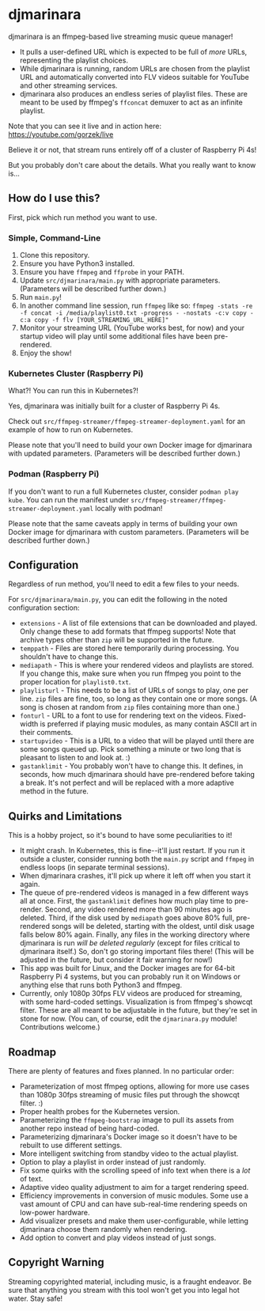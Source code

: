 # djmarinara

djmarinara is an ffmpeg-based live streaming music queue manager!

* It pulls a user-defined URL which is expected to be full of *more* URLs, representing the playlist choices.
* While djmarinara is running, random URLs are chosen from the playlist URL and automatically converted into FLV videos suitable for YouTube and other streaming services.
* djmarinara also produces an endless series of playlist files. These are meant to be used by ffmpeg's `ffconcat` demuxer to act as an infinite playlist.

Note that you can see it live and in action here: https://youtube.com/gorzek/live

Believe it or not, that stream runs entirely off of a cluster of Raspberry Pi 4s!

But you probably don't care about the details. What you really want to know is...

## How do I use this?

First, pick which run method you want to use.

### Simple, Command-Line

1. Clone this repository.
1. Ensure you have Python3 installed.
1. Ensure you have `ffmpeg` and `ffprobe` in your PATH.
1. Update `src/djmarinara/main.py` with appropriate parameters. (Parameters will be described further down.)
1. Run `main.py`!
1. In another command line session, run `ffmpeg` like so: `ffmpeg -stats -re -f concat -i /media/playlist0.txt -progress - -nostats -c:v copy -c:a copy -f flv [YOUR_STREAMING_URL_HERE]"`
1. Monitor your streaming URL (YouTube works best, for now) and your startup video will play until some additional files have been pre-rendered.
1. Enjoy the show!

### Kubernetes Cluster (Raspberry Pi)

What?! You can run this in Kubernetes?!

Yes, djmarinara was initially built for a cluster of Raspberry Pi 4s.

Check out `src/ffmpeg-streamer/ffmpeg-streamer-deployment.yaml` for an example of how to run on Kubernetes.

Please note that you'll need to build your own Docker image for djmarinara with updated parameters. (Parameters will be described further down.)

### Podman (Raspberry Pi)

If you don't want to run a full Kubernetes cluster, consider `podman play kube`. You can run the manifest under `src/ffmpeg-streamer/ffmpeg-streamer-deployment.yaml` locally with podman!

Please note that the same caveats apply in terms of building your own Docker image for djmarinara with custom parameters. (Parameters will be described further down.)

## Configuration

Regardless of run method, you'll need to edit a few files to your needs.

For `src/djmarinara/main.py`, you can edit the following in the noted configuration section:

* `extensions` - A list of file extensions that can be downloaded and played. Only change these to add formats that ffmpeg supports! Note that archive types other than `zip` will be supported in the future.
* `temppath` - Files are stored here temporarily during processing. You shouldn't have to change this.
* `mediapath` - This is where your rendered videos and playlists are stored. If you change this, make sure when you run ffmpeg you point to the proper location for `playlist0.txt`.
* `playlisturl` - This needs to be a list of URLs of songs to play, one per line. `zip` files are fine, too, so long as they contain one or more songs. (A song is chosen at random from `zip` files containing more than one.)
* `fonturl` - URL to a font to use for rendering text on the videos. Fixed-width is preferred if playing music modules, as many contain ASCII art in their comments.
* `startupvideo` - This is a URL to a video that will be played until there are some songs queued up. Pick something a minute or two long that is pleasant to listen to and look at. :)
* `gastanklimit` - You probably won't have to change this. It defines, in seconds, how much djmarinara should have pre-rendered before taking a break. It's not perfect and will be replaced with a more adaptive method in the future.

## Quirks and Limitations

This is a hobby project, so it's bound to have some peculiarities to it!

* It might crash. In Kubernetes, this is fine--it'll just restart. If you run it outside a cluster, consider running both the `main.py` script and `ffmpeg` in endless loops (in separate terminal sessions).
* When djmarinara crashes, it'll pick up where it left off when you start it again.
* The queue of pre-rendered videos is managed in a few different ways all at once. First, the `gastanklimit` defines how much play time to pre-render. Second, any video rendered more than 90 minutes ago is deleted. Third, if the disk used by `mediapath` goes above 80% full, pre-rendered songs will be deleted, starting with the oldest, until disk usage falls below 80% again. Finally, any files in the working directory where djmarinara is run *will be deleted regularly* (except for files critical to djmarinara itself.) So, don't go storing important files there! (This will be adjusted in the future, but consider it fair warning for now!)
* This app was built for Linux, and the Docker images are for 64-bit Raspberry Pi 4 systems, but you can probably run it on Windows or anything else that runs both Python3 and ffmpeg.
* Currently, only 1080p 30fps FLV videos are produced for streaming, with some hard-coded settings. Visualization is from ffmpeg's showcqt filter. These are all meant to be adjustable in the future, but they're set in stone for now. (You can, of course, edit the `djmarinara.py` module! Contributions welcome.)

## Roadmap

There are plenty of features and fixes planned. In no particular order:

* Parameterization of most ffmpeg options, allowing for more use cases than 1080p 30fps streaming of music files put through the showcqt filter. :)
* Proper health probes for the Kubernetes version.
* Parameterizing the `ffmpeg-bootstrap` image to pull its assets from another repo instead of being hard-coded.
* Parameterizing djmarinara's Docker image so it doesn't have to be rebuilt to use different settings.
* More intelligent switching from standby video to the actual playlist.
* Option to play a playlist in order instead of just randomly.
* Fix some quirks with the scrolling speed of info text when there is a *lot* of text.
* Adaptive video quality adjustment to aim for a target rendering speed.
* Efficiency improvements in conversion of music modules. Some use a vast amount of CPU and can have sub-real-time rendering speeds on low-power hardware.
* Add visualizer presets and make them user-configurable, while letting djmarinara choose them randomly when rendering.
* Add option to convert and play videos instead of just songs.

## Copyright Warning

Streaming copyrighted material, including music, is a fraught endeavor. Be sure that anything you stream with this tool won't get you into legal hot water. Stay safe!

